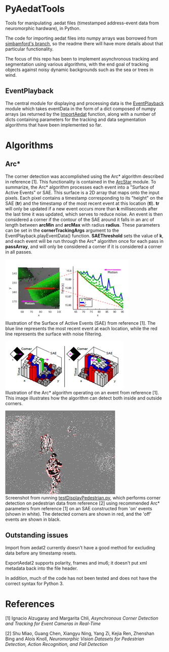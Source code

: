 # PyAedatTools
Tools for manipulating .aedat files (timestamped address-event data from neuromorphic hardware), in Python.

The code for importing aedat files into numpy arrays was borrowed from [simbamford's branch](https://github.com/simbamford/AedatTools), so the readme there will have more details about that particular functionality.

The focus of this repo has been to implement asynchronous tracking and segmentation using various algorithms, with the end goal of tracking objects against noisy dynamic backgrounds such as the sea or trees in wind.

## EventPlayback

The central module for displaying and processing data is the [EventPlayback](https://github.com/believeinlain/PyAedatTools/blob/master/PyAedatTools/EventPlayback.py) module which takes eventData in the form of a dict composed of numpy arrays (as returned by the [ImportAedat](https://github.com/believeinlain/PyAedatTools/blob/master/PyAedatTools/ImportAedat.py) function, along with a number of dicts containing parameters for the tracking and data segmentation algorithms that have been implemented so far.

# Algorithms

## Arc*

The corner detection was accomplished using the Arc* algorithm described in reference [1]. This functionality is contained in the [ArcStar](https://github.com/believeinlain/PyAedatTools/blob/master/PyAedatTools/ArcStar.py) module. To summarize, the Arc* algorithm processes each event into a "Surface of Active Events" or SAE. This surface is a 2D array that maps onto the input pixels. Each pixel contains a timestamp corresponding to its "height" on the SAE (**tr**) and the timestamp of the most recent event at this location (**tl**). **tr** will only be updated if a new event occurs more than **k** milliseconds after the last time it was updated, which serves to reduce noise. An event is then considered a corner if the contour of the SAE around it falls in an arc of length between **arcMin** and **arcMax** with radius **radius**. These parameters can be set in the **cornerTrackingArgs** argument to the EventPlayback.playEventData() function. **SAEThreshold** sets the value of **k**, and each event will be run through the Arc* algorithm once for each pass in **passArray**, and will only be considered a corner if it is considered a corner in all passes.

![Surface of Active Events](/images/SAE.png)  
Illustration of the Surface of Active Events (SAE) from reference [1]. The blue line represents the most recent event at each location, while the red line represents the surface with noise filtering.

![ArcStar](/images/ArcStar.png)  
Illustration of the Arc* algorithm operating on an event from reference [1]. This image illustrates how the algorithm can detect both inside and outside corners.

![ArcStar Implementation](/images/ArcStar_implementation.png)  
Screenshot from running [testDisplayPedestrian.py](https://github.com/believeinlain/PyAedatTools/blob/master/testDisplayPedestrian.py), which performs corner detection on pedestrian data from reference [2] using recommended Arc* parameters from reference [1] on an SAE constructed from 'on' events (shown in white). The detected corners are shown in red, and the 'off' events are shown in black.

## Outstanding issues

Import from aedat2 currently doesn't have a good method for excluding data before any timestamp resets.

ExportAedat2 supports polarity, frames and imu6; it doesn't put xml metadata back into the file header.

In addition, much of the code has not been tested and does not have the correct syntax for Python 3.

# References

[1] Ignacio Alzugaray and Margarita Chli, <em>Asynchronous Corner Detection and Tracking for Event Cameras in Real-Time</em>

[2] Shu Miao, Guang Chen, Xiangyu Ning, Yang Zi, Kejia Ren, Zhenshan Bing and Alois Knoll, <em>Neuromorphic Vision Datasets for Pedestrian Detection, Action Recognition, and Fall Detection</em>

